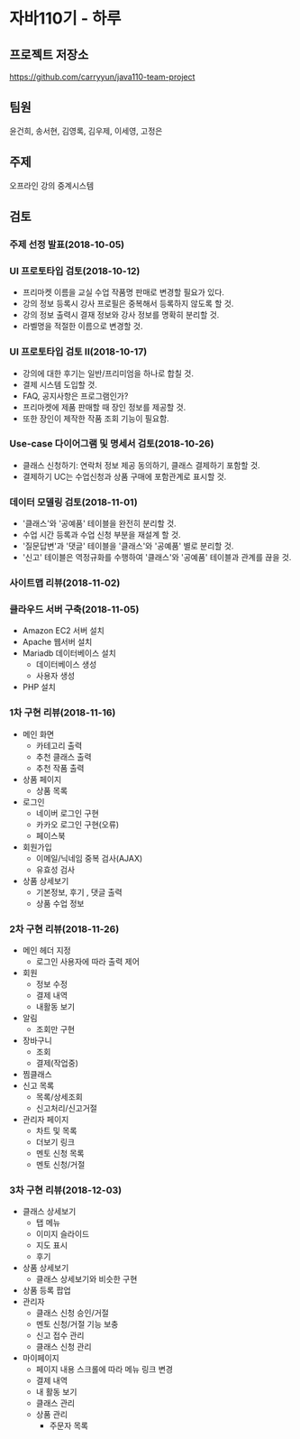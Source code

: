 # 자바110기 - 하루

## 프로젝트 저장소

https://github.com/carryyun/java110-team-project

## 팀원
윤건희, 송서현, 김영록, 김우제, 이세영, 고정은

## 주제
오프라인 강의 중계시스템

## 검토

### 주제 선정 발표(2018-10-05)

### UI 프로토타입 검토(2018-10-12)

- 프리마켓 이름을 교실 수업 작품명 판매로 변경할 필요가 있다.
- 강의 정보 등록시 강사 프로필은 중복해서 등록하지 않도록 할 것.
- 강의 정보 출력시 결재 정보와 강사 정보를 명확히 분리할 것.
- 라벨명을 적절한 이름으로 변경할 것.

### UI 프로토타입 검토 II(2018-10-17)

- 강의에 대한 후기는 일반/프리미엄을 하나로 합칠 것.
- 결제 시스템 도입할 것.
- FAQ, 공지사항은 프로그램인가?
- 프리마켓에 제품 판매할 때 장인 정보를 제공할 것.
- 또한 장인이 제작한 작품 조회 기능이 필요함.

### Use-case 다이어그램 및 명세서 검토(2018-10-26)

- 클래스 신청하기: 연락처 정보 제공 동의하기, 클래스 결제하기 포함할 것.
- 결제하기 UC는 수업신청과 상품 구매에 포함관계로 표시할 것.

### 데이터 모델링 검토(2018-11-01)

- '클래스'와 '공예품' 테이블을 완전히 분리할 것.
- 수업 시간 등록과 수업 신청 부분을 재설계 할 것.
- '질문답변'과 '댓글' 테이블을 '클래스'와 '공예품' 별로 분리할 것.
- '신고' 테이블은 역정규화를 수행하여 '클래스'와 '공예품' 테이블과 관계를 끊을 것.

### 사이트맵 리뷰(2018-11-02)

### 클라우드 서버 구축(2018-11-05)

- Amazon EC2 서버 설치
- Apache 웹서버 설치
- Mariadb 데이터베이스 설치
  - 데이터베이스 생성
  - 사용자 생성
- PHP 설치

### 1차 구현 리뷰(2018-11-16)

- 메인 화면 
    - 카테고리 출력
    - 추천 클래스 출력
    - 추천 작품 출력
- 상품 페이지
    - 상품 목록
- 로그인 
    - 네이버 로그인 구현
    - 카카오 로그인 구현(오류)
    - 페이스북
- 회원가입
    - 이메일/닉네임 중복 검사(AJAX)
    - 유효성 검사 
- 상품 상세보기
    - 기본정보, 후기 , 댓글 출력
    - 상품 수업 정보

### 2차 구현 리뷰(2018-11-26)

- 메인 헤더 지정
    - 로그인 사용자에 따라 출력 제어
- 회원 
    - 정보 수정
    - 결제 내역
    - 내활동 보기
- 알림
    - 조회만 구현
- 장바구니
    - 조회
    - 결제(작업중)
- 찜클래스
- 신고 목록
    - 목록/상세조회
    - 신고처리/신고거절
- 관리자 페이지
    - 차트 및 목록
    - 더보기 링크
    - 멘토 신청 목록
    - 멘토 신청/거절 

### 3차 구현 리뷰(2018-12-03)

- 클래스 상세보기
    - 탭 메뉴 
    - 이미지 슬라이드
    - 지도 표시
    - 후기 
- 상품 상세보기
    - 클래스 상세보기와 비슷한 구현
- 상품 등록 팝업
- 관리자
    - 클래스 신청 승인/거절
    - 멘토 신청/거절 기능 보충
    - 신고 접수 관리
    - 클래스 신청 관리
- 마이페이지
    - 페이지 내용 스크롤에 따라 메뉴 링크 변경
    - 결제 내역
    - 내 활동 보기
    - 클래스 관리
    - 상품 관리
        - 주문자 목록